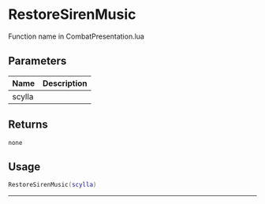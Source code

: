 # RestoreSirenMusic

Function name in CombatPresentation.lua

## Parameters

| Name   | Description |
| ------ | ----------- |
| scylla |             |

## Returns

`none`

## Usage

```lua
RestoreSirenMusic(scylla)
```

---
